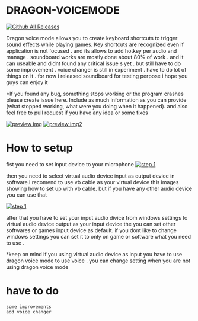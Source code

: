 # DRAGON-VOICEMODE

[![Github All Releases](https://img.shields.io/github/downloads/roosaramendis/DRAGON-VOICEMODE/total.svg)]()

Dragon voice mode allows you to create keyboard shortcuts to trigger sound effects while playing games. Key shortcuts are recognized even if application is not focused . and its allows to add hotkey per audio and manage . soundboard works are mostly done about 80% of work . and it can useable and
didnt found any critical issue s yet . but still have to do some improvement .
voice changer is still in experiment . have to do lot of things on it .
for now i released soundboard for testing perpose i hope you guys can enjoy it

*If you found any bug, something stops working or the program crashes please create issue here. Include as much information as you can provide (what stopped working, what were you doing when it happened). and also feel free to pull request if you have any idea or some fixes

[![preview img](https://github.com/roosaramendis/DRAGON-VOICEMODE/blob/voice-changer/preview_images/prwimg1.png)]()
[![preview img2](https://github.com/roosaramendis/DRAGON-VOICEMODE/blob/voice-changer/preview_images/prwimg2.png)]()

# How to setup

fist you need to set input device to your microphone 
[![step 1](https://github.com/roosaramendis/DRAGON-VOICEMODE/blob/voice-changer/preview_images/step%201.png)]()

then you need to select virtual audio device input as output device in software.i recomend to use vb cable as your virtual
device this images showing how to set up with vb cable. but if you have any other audio device you can use that 

[![step 1](https://github.com/roosaramendis/DRAGON-VOICEMODE/blob/voice-changer/preview_images/step%202.png)]()

after that you have to set your input audio divice from windows settings to virtual audio device output as your input device the you can set other softwares or games input device as default. if you dont like to change windows settings
you can set it to only on game or software what you need to use .

*keep on mind if you using virtual audio device as input you have to use dragon voice mode to use voice . you can change setting when you are not using dragon voice mode 

# have to do
    some improvements 
    add voice changer
